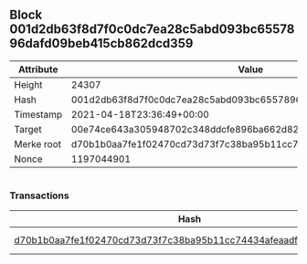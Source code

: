 ## Block 001d2db63f8d7f0c0dc7ea28c5abd093bc6557896dafd09beb415cb862dcd359

Attribute | Value
--- | ---
Height | 24307
Hash | 001d2db63f8d7f0c0dc7ea28c5abd093bc6557896dafd09beb415cb862dcd359
Timestamp | 2021-04-18T23:36:49+00:00
Target | 00e74ce643a305948702c348ddcfe896ba662d82c1a228faf4ad12250f07334e
Merke root | d70b1b0aa7fe1f02470cd73d73f7c38ba95b11cc74434afeaadf2e8656ddf755
Nonce | 1197044901

```

```

### Transactions

Hash | Amount
--- | ---
[d70b1b0aa7fe1f02470cd73d73f7c38ba95b11cc74434afeaadf2e8656ddf755](d70b1b0aa7fe1f02470cd73d73f7c38ba95b11cc74434afeaadf2e8656ddf755.md) | 10.00000000 SKEPTI 
